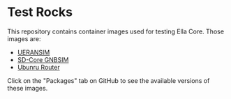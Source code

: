 # Test Rocks

This repository contains container images used for testing Ella Core. Those images are:
- [UERANSIM](#ueransim)
- [SD-Core GNBSIM](#gnbsim)
- [Ubunru Router](#ubuntu-router)

Click on the "Packages" tab on GitHub to see the available versions of these images.
